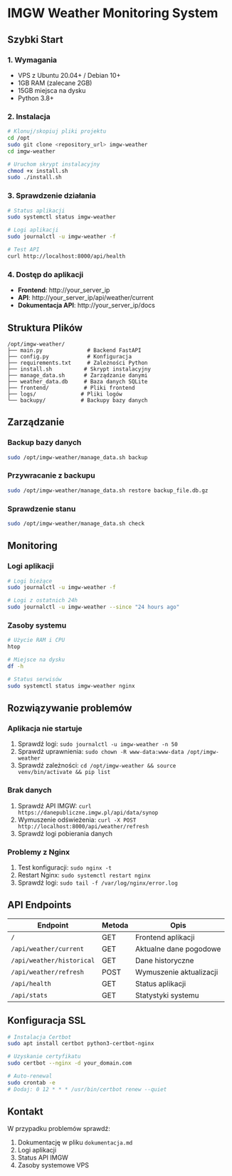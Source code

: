 # IMGW Weather Monitoring System

## Szybki Start

### 1. Wymagania
- VPS z Ubuntu 20.04+ / Debian 10+
- 1GB RAM (zalecane 2GB) 
- 15GB miejsca na dysku
- Python 3.8+

### 2. Instalacja

```bash
# Klonuj/skopiuj pliki projektu
cd /opt
sudo git clone <repository_url> imgw-weather
cd imgw-weather

# Uruchom skrypt instalacyjny
chmod +x install.sh
sudo ./install.sh
```

### 3. Sprawdzenie działania

```bash
# Status aplikacji
sudo systemctl status imgw-weather

# Logi aplikacji  
sudo journalctl -u imgw-weather -f

# Test API
curl http://localhost:8000/api/health
```

### 4. Dostęp do aplikacji
- **Frontend**: http://your_server_ip
- **API**: http://your_server_ip/api/weather/current
- **Dokumentacja API**: http://your_server_ip/docs

## Struktura Plików

```
/opt/imgw-weather/
├── main.py              # Backend FastAPI
├── config.py            # Konfiguracja
├── requirements.txt     # Zależności Python
├── install.sh          # Skrypt instalacyjny
├── manage_data.sh      # Zarządzanie danymi
├── weather_data.db     # Baza danych SQLite
├── frontend/           # Pliki frontend
├── logs/              # Pliki logów
└── backupy/           # Backupy bazy danych
```

## Zarządzanie

### Backup bazy danych
```bash
sudo /opt/imgw-weather/manage_data.sh backup
```

### Przywracanie z backupu
```bash
sudo /opt/imgw-weather/manage_data.sh restore backup_file.db.gz
```

### Sprawdzenie stanu
```bash
sudo /opt/imgw-weather/manage_data.sh check
```

## Monitoring

### Logi aplikacji
```bash
# Logi bieżące
sudo journalctl -u imgw-weather -f

# Logi z ostatnich 24h
sudo journalctl -u imgw-weather --since "24 hours ago"
```

### Zasoby systemu
```bash
# Użycie RAM i CPU
htop

# Miejsce na dysku
df -h

# Status serwisów
sudo systemctl status imgw-weather nginx
```

## Rozwiązywanie problemów

### Aplikacja nie startuje
1. Sprawdź logi: `sudo journalctl -u imgw-weather -n 50`
2. Sprawdź uprawnienia: `sudo chown -R www-data:www-data /opt/imgw-weather`
3. Sprawdź zależności: `cd /opt/imgw-weather && source venv/bin/activate && pip list`

### Brak danych
1. Sprawdź API IMGW: `curl https://danepubliczne.imgw.pl/api/data/synop`
2. Wymuszenie odświeżenia: `curl -X POST http://localhost:8000/api/weather/refresh`
3. Sprawdź logi pobierania danych

### Problemy z Nginx
1. Test konfiguracji: `sudo nginx -t`
2. Restart Nginx: `sudo systemctl restart nginx`
3. Sprawdź logi: `sudo tail -f /var/log/nginx/error.log`

## API Endpoints

| Endpoint | Metoda | Opis |
|----------|---------|------|
| `/` | GET | Frontend aplikacji |
| `/api/weather/current` | GET | Aktualne dane pogodowe |
| `/api/weather/historical` | GET | Dane historyczne |
| `/api/weather/refresh` | POST | Wymuszenie aktualizacji |
| `/api/health` | GET | Status aplikacji |
| `/api/stats` | GET | Statystyki systemu |

## Konfiguracja SSL

```bash
# Instalacja Certbot
sudo apt install certbot python3-certbot-nginx

# Uzyskanie certyfikatu
sudo certbot --nginx -d your_domain.com

# Auto-renewal
sudo crontab -e
# Dodaj: 0 12 * * * /usr/bin/certbot renew --quiet
```

## Kontakt

W przypadku problemów sprawdź:
1. Dokumentację w pliku `dokumentacja.md`
2. Logi aplikacji
3. Status API IMGW
4. Zasoby systemowe VPS

